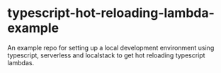 # typescript-hot-reloading-lambda-example
An example repo for setting up a local development environment using typescript, serverless and localstack to get hot reloading typescript lambdas.
